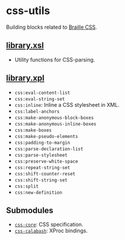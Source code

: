 css-utils
=========

Building blocks related to [Braille CSS][braillecss].

[library.xsl](src/main/resources/xml/library.xsl)
-------------------------------------------------

- Utility functions for CSS-parsing.

[library.xpl](src/main/resources/xml/library.xpl)
-------------------------------------------------

- `css:eval-content-list`
- `css:eval-string-set`
- `css:inline`: Inline a CSS stylesheet in XML.
- `css:label-anchors`
- `css:make-anonymous-block-boxes`
- `css:make-anonymous-inline-boxes`
- `css:make-boxes`
- `css:make-pseudo-elements`
- `css:padding-to-margin`
- `css:parse-declaration-list`
- `css:parse-stylesheet`
- `css:preserve-white-space`
- `css:repeat-string-set`
- `css:shift-counter-reset`
- `css:shift-string-set`
- `css:split`
- `css:new-definition`

Submodules
----------

- [`css-core`](../css/css-core): CSS specification.
- [`css-calabash`](../css/css-calabash): XProc bindings.


[braillecss]: http://code.google.com/p/daisy-pipeline/wiki/BrailleCSSProperties
